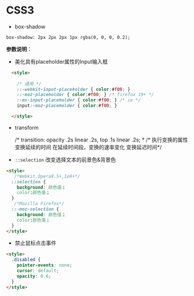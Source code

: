 # CSS3

- box-shadow 

`box-shadow: 2px 2px 2px 1px rgba(0, 0, 0, 0.2);`

**参数说明**：



- 美化具有placeholder属性的Input输入框

```html
  <style>
    
    /* 通用 */
    ::-webkit-input-placeholder { color:#f00; }
    ::-moz-placeholder { color:#f00; } /* firefox 19+ */
    :-ms-input-placeholder { color:#f00; } /* ie */
    input:-moz-placeholder { color:#f00; }

  </style>
```


- transform


    /* transition: opacity .2s linear .2s, top .1s linear .2s; *
    /* 执行变换的属性 变换延续的时间 在延续时间段，变换的速率变化  变换延迟时间*/


- `::selection` 改变选择文本的前景色&背景色

```html
<style>
   /*Webkit,Opera9.5+,Ie9+*/
  ::selection {
    background: 颜色值；
    color:颜色值；
  }
   /*Mozilla Firefox*/
  ::-moz-selection {
    background: 颜色值；
    color:颜色值；
  }
</style>
```

- 禁止鼠标点击事件

```html
<style>
  .disabled {
    pointer-events: none;
    cursor: default;
    opacity: 0.6;
  }
</style>
```

